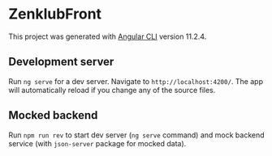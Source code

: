 # ZenklubFront

This project was generated with [Angular CLI](https://github.com/angular/angular-cli) version 11.2.4.

## Development server

Run `ng serve` for a dev server. Navigate to `http://localhost:4200/`. The app will automatically reload if you change any of the source files.

## Mocked backend

Run `npm run rev` to start dev server (`ng serve` command) and mock backend service (with `json-server` package for mocked data).
